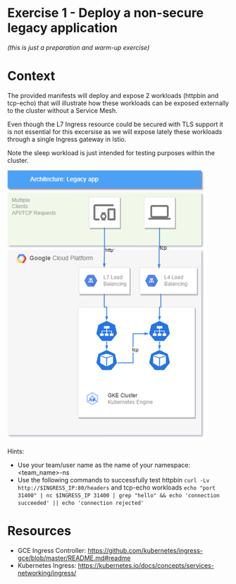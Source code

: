 # Exercise 1 - Deploy a non-secure legacy application

*(this is just a preparation and warm-up exercise)*

# Context

The provided manifests will deploy and expose 2 workloads (httpbin and tcp-echo) that will illustrate how these workloads can be exposed externally to the cluster without a Service Mesh.

Even though the L7 Ingress resource could be secured with TLS support it is not essential for this excersise as we will expose lately these workloads through a single Ingress gateway in Istio.

Note the sleep workload is just intended for testing purposes within the cluster.

![Legacy App](./istio-workshop-legacy.png)

Hints:
* Use your team/user name as the name of your namespace: <team_name>-ns
* Use the following commands to successfully test httpbin `curl -Lv http://$INGRESS_IP:80/headers` and tcp-echo workloads `echo "port 31400" | nc $INGRESS_IP 31400 | grep "hello" && echo 'connection succeeded' || echo 'connection rejected'`

# Resources

* GCE Ingress Controller: https://github.com/kubernetes/ingress-gce/blob/master/README.md#readme
* Kubernetes Ingress: https://kubernetes.io/docs/concepts/services-networking/ingress/


